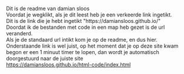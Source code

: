 
<html>
   <head>
      <title>informatica opdracht van damian sloos</title>
      <meta http-equiv = "refresh" content = "45; url = https://damiansloos.github.io/html-code/index.html " />
   </head>
   <body>
      <p>
        Dit is de readme van damian sloos <br>
        Voordat je wegklikt, als je dit leest heb je een verkeerde link ingetikt. <br>
        Dit is de link die je hebt ingetikt "https://damiansloos.github.io/" <br>
        Doordat ik de bestanden met code in een map heb gezet is de url veranderd. <br>
        Als je de standaard url intikt kom je op de readme, en dus hier. <br>
        Onderstaande link is wel juist, op het moment dat je op deze site kwam begon er een 1 minuut timer te lopen, dan wordt je automatisch doorgestuurd naar de juiste site <br>
        <a href="https://damiansloos.github.io/html-code/index.html" target ="_self">https://damiansloos.github.io/html-code/index.html</a>
      </p>
   </body>
</html>
